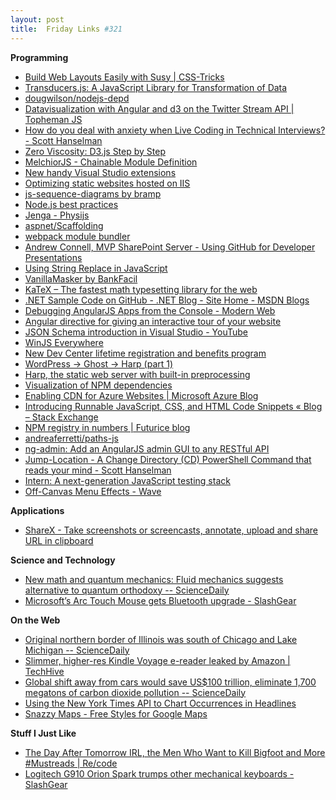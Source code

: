 ```yaml
---
layout: post
title:  Friday Links #321
---
```


**Programming**

- [Build Web Layouts Easily with Susy | CSS-Tricks](http://css-tricks.com/build-web-layouts-easily-susy/)
- [Transducers.js: A JavaScript Library for Transformation of Data](http://jlongster.com/Transducers.js--A-JavaScript-Library-for-Transformation-of-Data)
- [dougwilson/nodejs-depd](https://github.com/dougwilson/nodejs-depd)
- [Datavisualization with Angular and d3 on the Twitter Stream API | Topheman JS](http://dev.topheman.com/datavisualization-with-angular-and-d3-on-the-twitter-stream-api/)
- [How do you deal with anxiety when Live Coding in Technical Interviews? - Scott Hanselman](http://www.hanselman.com/blog/HowDoYouDealWithAnxietyWhenLiveCodingInTechnicalInterviews.aspx)
- [Zero Viscosity: D3.js Step by Step](http://zeroviscosity.com/category/d3-js-step-by-step)
- [MelchiorJS - Chainable Module Definition](http://labs.voronianski.com/melchior.js/)
- [New handy Visual Studio extensions](http://madskristensen.net/post/new-handy-visual-studio-extensions)
- [Optimizing static websites hosted on IIS](http://madskristensen.net/post/optimizing-static-websites-on-iis)
- [js-sequence-diagrams by bramp](http://bramp.github.io/js-sequence-diagrams/)
- [Node.js best practices](http://blog.risingstack.com/node-js-best-practices/)
- [Jenga - Physijs](http://chandlerprall.github.io/Physijs/examples/jenga.html)
- [aspnet/Scaffolding](https://github.com/aspnet/Scaffolding)
- [webpack module bundler](http://webpack.github.io/)
- [Andrew Connell, MVP SharePoint Server - Using GitHub for Developer Presentations](http://www.andrewconnell.com/blog/using-github-for-developer-presentations?utm_source=feedburner&utm_medium=feed&utm_campaign=Feed%3A+AndrewConnell+%28Andrew+Connell+%5BMVP+SharePoint%5D%29)
- [Using String Replace in JavaScript](http://davidwalsh.name/string-replace-javascript)
- [VanillaMasker by BankFacil](http://bankfacil.github.io/vanilla-masker/)
- [KaTeX – The fastest math typesetting library for the web](https://khan.github.io/KaTeX/)
- [.NET Sample Code on GitHub - .NET Blog - Site Home - MSDN Blogs](http://blogs.msdn.com/b/dotnet/archive/2014/09/16/net-sample-code-on-github.aspx)
- [Debugging AngularJS Apps from the Console - Modern Web](http://modernweb.com/2014/08/21/debugging-angularjs-apps-console/?utm_source=The+Web+Weekly+Newsletter&utm_campaign=8f6988ff0f-The_Web_Weekly_Edition_15&utm_medium=email&utm_term=0_8ad074a071-8f6988ff0f-100366213)
- [Angular directive for giving an interactive tour of your website](http://daftmonk.github.io/angular-tour/?utm_source=The+Web+Weekly+Newsletter&utm_campaign=8f6988ff0f-The_Web_Weekly_Edition_15&utm_medium=email&utm_term=0_8ad074a071-8f6988ff0f-100366213)
- [JSON Schema introduction in Visual Studio - YouTube](https://www.youtube.com/watch?v=Jt5SCNC87d4&feature=youtu.be)
- [WinJS Everywhere](http://blogs.windows.com/buildingapps/2014/09/17/winjs-everywhere/)
- [New Dev Center lifetime registration and benefits program](http://blogs.windows.com/buildingapps/2014/09/17/new-dev-center-lifetime-registration-benefits-program/)
- [WordPress -&gt; Ghost -&gt; Harp (part 1)](http://remysharp.com/2014/09/18/wordpress-ghost-harp-pt1?utm_source=feedburner&utm_medium=feed&utm_campaign=Feed%3A+remysharp+%28remy+sharp%27s+b%3Alog%29)
- [Harp, the static web server with built-in preprocessing](http://harpjs.com/)
- [Visualization of NPM dependencies](http://npm.anvaka.com/?utm_source=nodeweekly&utm_medium=email#/)
- [Enabling CDN for Azure Websites | Microsoft Azure Blog](http://azure.microsoft.com/blog/2014/09/18/enabling-cdn-for-azure-websites/)
- [Introducing Runnable JavaScript, CSS, and HTML Code Snippets « Blog – Stack Exchange](http://blog.stackoverflow.com/2014/09/introducing-runnable-javascript-css-and-html-code-snippets/)
- [NPM registry in numbers | Futurice blog](http://blog.futurice.com/npm-registry-in-numbers)
- [andreaferretti/paths-js](https://github.com/andreaferretti/paths-js)
- [ng-admin: Add an AngularJS admin GUI to any RESTful API](http://marmelab.com/blog/2014/09/15/easy-backend-for-your-restful-api.html)
- [Jump-Location - A Change Directory (CD) PowerShell Command that reads your mind - Scott Hanselman](http://www.hanselman.com/blog/JumpLocationAChangeDirectoryCDPowerShellCommandThatReadsYourMind.aspx)
- [Intern: A next-generation JavaScript testing stack](http://theintern.io/)
- [Off-Canvas Menu Effects - Wave](http://tympanus.net/Development/OffCanvasMenuEffects/wave.html)

**Applications**

- [ShareX - Take screenshots or screencasts, annotate, upload and share URL in clipboard](http://getsharex.com/#)

**Science and Technology**

- [New math and quantum mechanics: Fluid mechanics suggests alternative to quantum orthodoxy -- ScienceDaily](http://www.sciencedaily.com/releases/2014/09/140912120634.htm?utm_source=feedburner&utm_medium=feed&utm_campaign=Feed%3A+sciencedaily+%28Latest+Science+News+--+ScienceDaily%29)
- [Microsoft’s Arc Touch Mouse gets Bluetooth upgrade - SlashGear](http://www.slashgear.com/microsofts-arc-touch-mouse-gets-bluetooth-upgrade-17346951/)

**On the Web**

- [Original northern border of Illinois was south of Chicago and Lake Michigan -- ScienceDaily](http://www.sciencedaily.com/releases/2014/09/140911151841.htm?utm_source=feedburner&utm_medium=feed&utm_campaign=Feed%3A+sciencedaily+%28Latest+Science+News+--+ScienceDaily%29)
- [Slimmer, higher-res Kindle Voyage e-reader leaked by Amazon | TechHive](http://www.techhive.com/article/2684633/slimmer-higher-res-kindle-voyage-e-reader-leaked-by-amazon.html)
- [Global shift away from cars would save US$100 trillion, eliminate 1,700 megatons of carbon dioxide pollution -- ScienceDaily](http://www.sciencedaily.com/releases/2014/09/140917073300.htm)
- [Using the New York Times API to Chart Occurrences in Headlines](http://www.raymondcamden.com/2014/9/15/Using-the-New-York-Times-API-to-Chart-Occurrences-in-Headlines)
- [Snazzy Maps - Free Styles for Google Maps](http://snazzymaps.com/)

**Stuff I Just Like**

- [The Day After Tomorrow IRL, the Men Who Want to Kill Bigfoot and More #Mustreads | Re/code](http://recode.net/2014/09/19/the-day-after-tomorrow-irl-the-men-who-want-to-kill-bigfoot-and-more-mustreads/)
- [Logitech G910 Orion Spark trumps other mechanical keyboards - SlashGear](http://www.slashgear.com/logitech-g910-orion-spark-trumps-other-mechanical-keyboards-17346732/)

